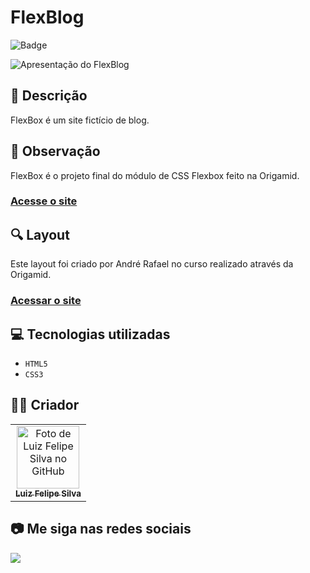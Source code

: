 # FlexBlog
![Badge](http://img.shields.io/static/v1?label=STATUS&message=CONCLUIDO&color=GREEN&style=for-the-badge)             

<img src="https://github.com/luizfelipe9627/flexblog/blob/main/src/assets/img/flexblog.gif" alt="Apresentação do FlexBlog">

## 📄 Descrição
FlexBox é um site fictício de blog.

## 📑 Observação
FlexBox é o projeto final do módulo de CSS Flexbox feito na Origamid.

### <a href="https://luizfelipe9627-bikcraft-2.netlify.app">Acesse o site</a>

## 🔍 Layout 
Este layout foi criado por André Rafael no curso realizado através da Origamid.

### <a href="origamid.com/curso/css-flexbox">Acessar o site</a>

## 💻 Tecnologias utilizadas

- ``HTML5``
- ``CSS3``

## 🧑‍💻 Criador

<table>
  <tr>
    <td align="center">
      <a href="https://github.com/luizfelipe9627">
        <img src="https://github.com/luizfelipe9627.png" width="100px;" alt="Foto de Luiz Felipe Silva no GitHub"/><br>
        <sub>
          <b>Luiz Felipe Silva</b>
        </sub>
      </a>
    </td>
  </tr>
</table>

## 📷 Me siga nas redes sociais<br>

<p align="left">
  <a href="https://www.linkedin.com/in/luizfelipe9627/" target="_blank"><img src="https://img.shields.io/badge/-LinkedIn-%230077B5?style=for-the-badge&logo=linkedin&logoColor=white"></a>
</p>

